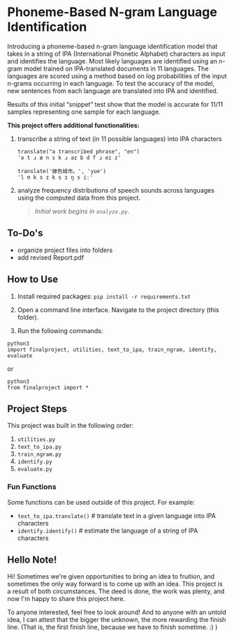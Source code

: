 # Phoneme-Based N-gram Language Identification
Introducing a phoneme-based n-gram language identification model that takes in a string of IPA (International Phonetic Alphabet) characters as input and identifies the language. Most likely languages are identified using an n-gram model trained on IPA-translated documents in 11 languages. The languages are scored using a method based on log probabilities of the input n-grams occurring in each language. To test the accuracy of the model, new sentences from each language are translated into IPA and identified. 

Results of this initial “snippet” test show that the model is accurate for 11/11 samples representing one sample for each language. 

**This project offers additional functionalities:**
1. transcribe a string of text (in 11 possible languages) into IPA characters

	`translate("a transcribed phrase", "en")`</br>
	`'ə t ɹ æ n s k ɹ aɪ b d f ɹ eɪ z'`

	`translate('綠色城市。', 'yue')` </br>
	`'l ʊ k s ɪ k s ɪ ŋ s iː'`

2. analyze frequency distributions of speech sounds across languages using the computed data from this project.
	> *Initial work begins in `analyze.py`*.

## To-Do's

- organize project files into folders
- add revised Report.pdf



## How to Use

1. Install required packages: `pip install -r requirements.txt`

2. Open a command line interface.
Navigate to the project directory (this folder).

3. Run the following commands:

```
python3
import finalproject, utilities, text_to_ipa, train_ngram, identify, evaluate
```
or

```
python3
from finalproject import *
```

## Project Steps
This project was built in the following order:
1) `utilities.py`
2) `text_to_ipa.py`
3) `train_ngram.py`
4) `identify.py`
5) `evaluate.py`

### Fun Functions
Some functions can be used outside of this project. For example:
   - `text_to_ipa.translate()` # translate text in a given language into IPA characters
   - `identify.identify()` # estimate the language of a string of IPA characters

## Hello Note!
Hi! Sometimes we're given opportunities to bring an idea to fruition, and sometimes the only way forward is to come up with an idea. This project is a result of both circumstances. The deed is done, the work was plenty, and now I'm happy to share this project here. 

To anyone interested, feel free to look around! And to anyone with an untold idea, I can attest that the bigger the unknown, the more rewarding the finish line. (That is, the first finish line, because we have to finish sometime. :) )

